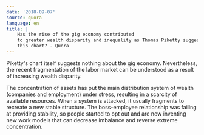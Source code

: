```yaml
---
date: '2018-09-07'
source: quora
language: en
title: |
    Has the rise of the gig economy contributed
    to greater wealth disparity and inequality as Thomas Piketty suggests in
    this chart? - Quora
---
```


Piketty's chart itself suggests nothing about the gig economy.
Nevertheless, the recent fragmentation of the labor market can be
understood as a result of increasing wealth disparity.

The concentration of assets has put the main distribution system of
wealth (companies and employment) under stress, resulting in a scarcity
of available resources. When a system is attacked, it usually fragments
to recreate a new stable structure. The boss-employee relationship was
failing at providing stability, so people started to opt out and are now
inventing new work models that can decrease imbalance and reverse
extreme concentration.

